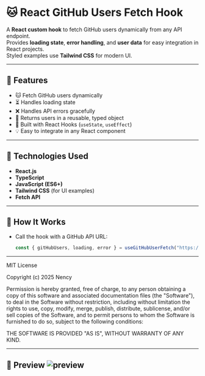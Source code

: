 # 🐱 React GitHub Users Fetch Hook

A **React custom hook** to fetch GitHub users dynamically from any API endpoint.  
Provides **loading state**, **error handling**, and **user data** for easy integration in React projects.  
Styled examples use **Tailwind CSS** for modern UI.

---

## 🚀 Features

- 🐱 Fetch GitHub users dynamically
- ⏳ Handles loading state
- ❌ Handles API errors gracefully
- 🔁 Returns users in a reusable, typed object
- 🧩 Built with React Hooks (`useState`, `useEffect`)
- 💡 Easy to integrate in any React component

---

## 🧠 Technologies Used

- **React.js**
- **TypeScript**
- **JavaScript (ES6+)**
- **Tailwind CSS** (for UI examples)
- **Fetch API**

---

## 📌 How It Works

- Call the hook with a GitHub API URL:
  ```ts
  const { gitHubUsers, loading, error } = useGitHubUserFetch("https://api.github.com/users");
---
MIT License

Copyright (c) 2025 Nency

Permission is hereby granted, free of charge, to any person obtaining a copy
of this software and associated documentation files (the "Software"), to deal
in the Software without restriction, including without limitation the rights 
to use, copy, modify, merge, publish, distribute, sublicense, and/or sell 
copies of the Software, and to permit persons to whom the Software is 
furnished to do so, subject to the following conditions:

THE SOFTWARE IS PROVIDED "AS IS", WITHOUT WARRANTY OF ANY KIND.

---
📸 Preview
  ![preview](./public/img1.png)
---